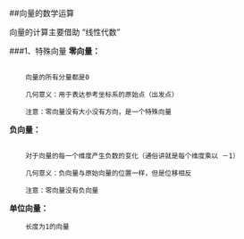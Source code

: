 ##向量的数学运算

向量的计算主要借助 “线性代数”

###1、特殊向量
**零向量：**

```

    向量的所有分量都是0

    几何意义：用于表达参考坐标系的原始点（出发点）

    注意：零向量没有大小没有方向，是一个特殊向量

```

**负向量：**

```

    对于向量的每一个维度产生负数的变化（通俗讲就是每个维度乘以 －1）

    几何意义：负向量与原始向量的位置一样，但是位移相反

    注意：零向量没有负向量

```

**单位向量：**


```
    长度为1的向量
```

